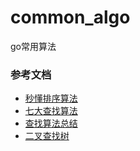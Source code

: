 # common_algo
go常用算法

### 参考文档
- [秒懂排序算法](https://cloud.tencent.com/developer/article/1081747)
- [七大查找算法](http://www.cnblogs.com/maybe2030/p/4715035.html)
- [查找算法总结](https://www.zybuluo.com/guoxs/note/369750)
- [二叉查找树](http://www.cnblogs.com/gaochundong/p/binary_search_tree.html)